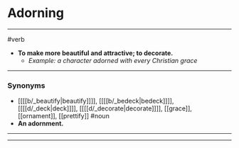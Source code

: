 # Adorning
---
#verb
- **To make more beautiful and attractive; to decorate.**
	- _Example: a character adorned with every Christian grace_
---
### Synonyms
- [[[[b/_beautify|beautify]]]], [[[[b/_bedeck|bedeck]]]], [[[[d/_deck|deck]]]], [[[[d/_decorate|decorate]]]], [[grace]], [[ornament]], [[prettify]]
#noun
- **An adornment.**
---
---
